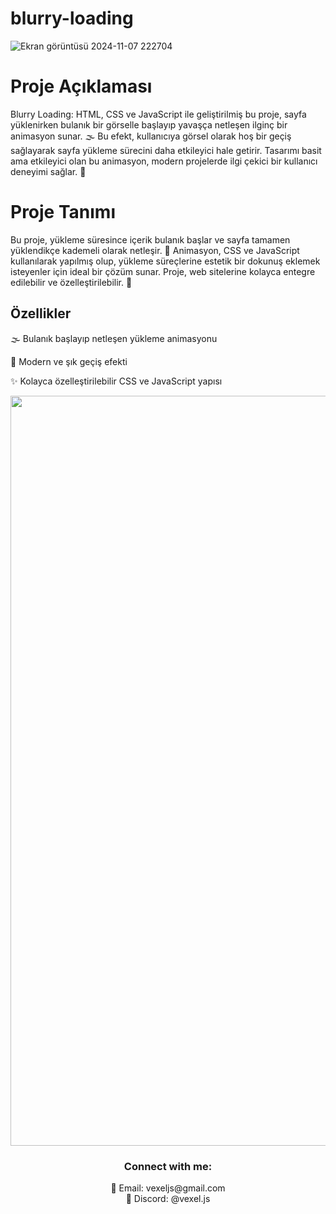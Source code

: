# blurry-loading

![Ekran görüntüsü 2024-11-07 222704](https://github.com/user-attachments/assets/449995a9-8d30-4119-90f6-420f72da0562)





# Proje Açıklaması

Blurry Loading: HTML, CSS ve JavaScript ile geliştirilmiş bu proje, sayfa yüklenirken bulanık bir görselle başlayıp yavaşça netleşen ilginç bir animasyon sunar. 🌫️ Bu efekt, kullanıcıya görsel olarak hoş bir geçiş sağlayarak sayfa yükleme sürecini daha etkileyici hale getirir. Tasarımı basit ama etkileyici olan bu animasyon, modern projelerde ilgi çekici bir kullanıcı deneyimi sağlar. 🎨

# Proje Tanımı
Bu proje, yükleme süresince içerik bulanık başlar ve sayfa tamamen yüklendikçe kademeli olarak netleşir. 🎉 Animasyon, CSS ve JavaScript kullanılarak yapılmış olup, yükleme süreçlerine estetik bir dokunuş eklemek isteyenler için ideal bir çözüm sunar. Proje, web sitelerine kolayca entegre edilebilir ve özelleştirilebilir. 🌟

## Özellikler

🌫️ Bulanık başlayıp netleşen yükleme animasyonu

🎨 Modern ve şık geçiş efekti

✨ Kolayca özelleştirilebilir CSS ve JavaScript yapısı


<div align="center">
  <a href="https://github.com/SabanGnc">
    <img src="https://github.com/SabanGnc/SabanGnc/assets/139702707/cc75e47a-eda0-498f-bc38-1a9a3e6ea37c" alt="Github Stats" width="1200">
  </a>
</div>


<h3 align="center">Connect with me:</h3> 
<p align="center">
  📧 Email: vexeljs@gmail.com<br>
  💬 Discord: @vexel.js<br>
</p>
